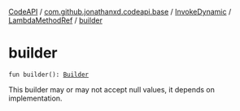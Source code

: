 [CodeAPI](../../../index.md) / [com.github.jonathanxd.codeapi.base](../../index.md) / [InvokeDynamic](../index.md) / [LambdaMethodRef](index.md) / [builder](.)

# builder

`fun builder(): `[`Builder`](-builder/index.md)

This builder may or may not accept null values, it depends on implementation.

